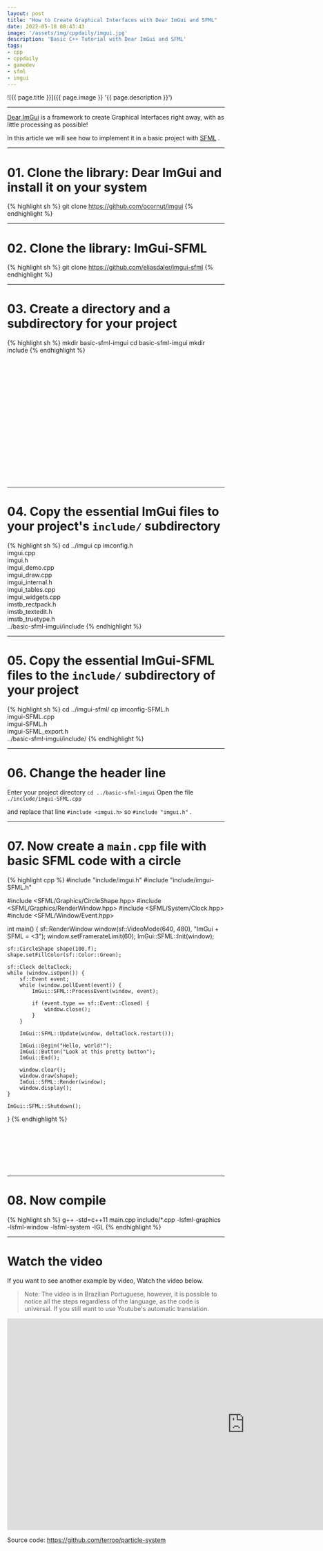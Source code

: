 ```yaml
---
layout: post
title: "How to Create Graphical Interfaces with Dear ImGui and SFML"
date: 2022-05-18 08:43:43
image: '/assets/img/cppdaily/imgui.jpg'
description: 'Basic C++ Tutorial with Dear ImGui and SFML'
tags:
- cpp
- cppdaily
- gamedev
- sfml
- imgui
---
```


![{{ page.title }}]({{ page.image }} '{{ page.description }}')

---

[Dear ImGui](https://github.com/ocornut/imgui) is a framework to create Graphical Interfaces right away, with as little processing as possible!

In this article we will see how to implement it in a basic project with [SFML](https://github.com/eliasdaler/imgui-sfml) .

---

# 01. Clone the library: Dear ImGui and install it on your system

{% highlight sh %}
git clone https://github.com/ocornut/imgui
{% endhighlight %}

---

# 02. Clone the library: ImGui-SFML

{% highlight sh %}
git clone https://github.com/eliasdaler/imgui-sfml
{% endhighlight %}

---

# 03. Create a directory and a subdirectory for your project

{% highlight sh %}
mkdir basic-sfml-imgui
cd basic-sfml-imgui
mkdir include
{% endhighlight %}


<!-- SQUARE - GAMES ROOT -->
<script async src="//pagead2.googlesyndication.com/pagead/js/adsbygoogle.js"></script>
<ins class="adsbygoogle"
style="display:inline-block;width:336px;height:280px"
data-ad-client="ca-pub-2838251107855362"
data-ad-slot="5351066970"></ins>
<script>
(adsbygoogle = window.adsbygoogle || []).push({});
</script>

---

# 04. Copy the essential ImGui files to your project's `include/` subdirectory

{% highlight sh %}
cd ../imgui
cp imconfig.h \
imgui.cpp \
imgui.h \
imgui_demo.cpp \
imgui_draw.cpp \
imgui_internal.h \
imgui_tables.cpp \
imgui_widgets.cpp \
imstb_rectpack.h \
imstb_textedit.h \
imstb_truetype.h \
../basic-sfml-imgui/include
{% endhighlight %}

---

# 05. Copy the essential ImGui-SFML files to the `include/` subdirectory of your project

{% highlight sh %}
cd ../imgui-sfml/
cp imconfig-SFML.h \
imgui-SFML.cpp \
imgui-SFML.h \
imgui-SFML_export.h \
../basic-sfml-imgui/include/
{% endhighlight %}

---

# 06. Change the header line

Enter your project directory `cd ../basic-sfml-imgui` Open the file `./include/imgui-SFML.cpp`

and replace that line `#include <imgui.h>` so `#include "imgui.h"` .

---

# 07. Now create a `main.cpp` file with basic SFML code with a circle

{% highlight cpp %}
#include "include/imgui.h"
#include "include/imgui-SFML.h"

#include <SFML/Graphics/CircleShape.hpp>
#include <SFML/Graphics/RenderWindow.hpp>
#include <SFML/System/Clock.hpp>
#include <SFML/Window/Event.hpp>

int main() {
    sf::RenderWindow window(sf::VideoMode(640, 480), "ImGui + SFML = <3");
    window.setFramerateLimit(60);
    ImGui::SFML::Init(window);

    sf::CircleShape shape(100.f);
    shape.setFillColor(sf::Color::Green);

    sf::Clock deltaClock;
    while (window.isOpen()) {
        sf::Event event;
        while (window.pollEvent(event)) {
            ImGui::SFML::ProcessEvent(window, event);

            if (event.type == sf::Event::Closed) {
                window.close();
            }
        }

        ImGui::SFML::Update(window, deltaClock.restart());

        ImGui::Begin("Hello, world!");
        ImGui::Button("Look at this pretty button");
        ImGui::End();

        window.clear();
        window.draw(shape);
        ImGui::SFML::Render(window);
        window.display();
    }

    ImGui::SFML::Shutdown();
}
{% endhighlight %}


<!-- MINI ADS -->
<script async src="//pagead2.googlesyndication.com/pagead/js/adsbygoogle.js"></script>
<!-- Games Root -->
<ins class="adsbygoogle"
style="display:inline-block;width:730px;height:95px"
data-ad-client="ca-pub-2838251107855362"
data-ad-slot="5351066970"></ins>
<script>
(adsbygoogle = window.adsbygoogle || []).push({});
</script>

---

# 08. Now compile

{% highlight sh %}
g++ -std=c++11 main.cpp include/*.cpp -lsfml-graphics -lsfml-window -lsfml-system -lGL
{% endhighlight %}

---

# Watch the video
If you want to see another example by video, Watch the video below.

> Note: The video is in Brazilian Portuguese, however, it is possible to notice all the steps regardless of the language, as the code is universal. If you still want to use Youtube's automatic translation.

<iframe width="1100" height="490" src="https://www.youtube.com/embed/XmiEkoqodcg" title="YouTube video player" frameborder="0" allow="accelerometer; autoplay; clipboard-write; encrypted-media; gyroscope; picture-in-picture" allowfullscreen></iframe>

Source code: <https://github.com/terroo/particle-system>


